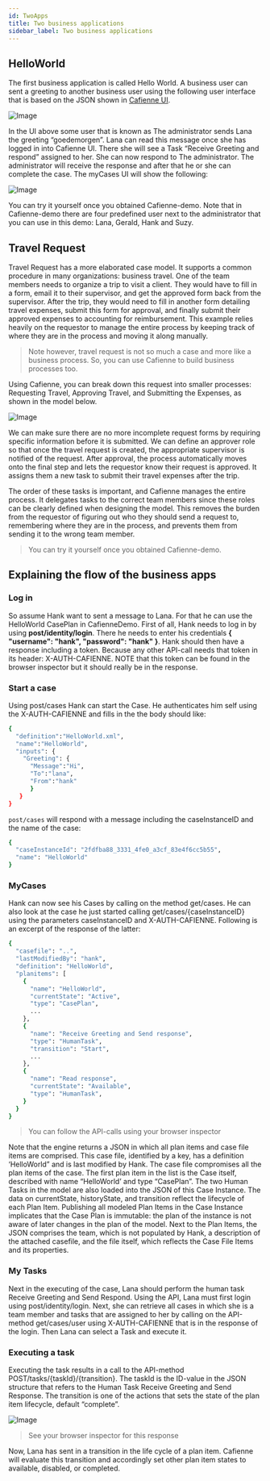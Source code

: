 ```yaml
---
id: TwoApps
title: Two business applications
sidebar_label: Two business applications
---
```


## HelloWorld
The first business application is called Hello World. A business user can sent a greeting to another business user using the following user interface that is based on the JSON shown in [Cafienne UI](CafienneUI.md).

![Image](assets/startUIhelloWorld.png)

In the UI above some user that is known as The administrator sends Lana the greeting “goedemorgen”. Lana can read this message once she has logged in into Cafienne UI. There she will see a Task “Receive Greeting and respond” assigned to her. She can now respond to The administrator. The administrator will receive the response and after that he or she can complete the case. The myCases UI will show the following:

![Image](assets/helloWorldCompleted.png)

You can try it yourself once you obtained Cafienne-demo. Note that in Cafienne-demo there are four predefined user next to the administrator that you can use in this demo: Lana, Gerald, Hank and Suzy.

## Travel Request
Travel Request has a more elaborated case model. It supports a common procedure in many organizations: business travel. One of the team members needs to organize a trip to visit a client. They would have to fill in a form, email it to their supervisor, and get the approved form back from the supervisor. After the trip, they would need to fill in another form detailing travel expenses, submit this form for approval, and finally submit their approved expenses to accounting for reimbursement. This example relies heavily on the requestor to manage the entire process by keeping track of where they are in the process and moving it along manually. 

> Note however, travel request is not so much a case and more like a business process. So, you can use Cafienne to build business processes too. 

Using Cafienne, you can break down this request into smaller processes: Requesting Travel, Approving Travel, and Submitting the Expenses, as shown in the model below.

![Image](assets/modelTravel.png)

We can make sure there are no more incomplete request forms by requiring specific information before it is submitted. We can define an approver role so that once the travel request is created, the appropriate supervisor is notified of the request. After approval, the process automatically moves onto the final step and lets the requestor know their request is approved. It assigns them a new task to submit their travel expenses after the trip.

The order of these tasks is important, and Cafienne manages the entire process. It delegates tasks to the correct team members since these roles can be clearly defined when designing the model. This removes the burden from the requestor of figuring out who they should send a request to, remembering where they are in the process, and prevents them from sending it to the wrong team member.

> You can try it yourself once you obtained Cafienne-demo.

## Explaining the flow of the business apps

### Log in
So assume Hank want to sent a message to Lana. For that he can use the HelloWorld CasePlan in CafienneDemo. First of all, Hank needs to log in by using **post/identity/login**. There he needs to enter his credentials **{ "username": "hank", "password": "hank" }**. Hank should then have a response including a token. Because any other API-call needs that token in its header: X-AUTH-CAFIENNE. NOTE that this token can be found in the browser inspector but it should really be in the response.

### Start a case
Using post/cases Hank can start the Case. He authenticates him self using the X-AUTH-CAFIENNE and fills in the the body should like:

```sh
{  
  "definition":"HelloWorld.xml",
  "name":"HelloWorld",
  "inputs": {
    "Greeting": {
      "Message":"Hi",
      "To":"lana",       
      "From":"hank"       
      }    
   }
}
```
`post/cases` will respond with a message including the caseInstanceID and the name of the case:

```sh
{  
  "caseInstanceId": "2fdfba88_3331_4fe0_a3cf_83e4f6cc5b55",
  "name": "HelloWorld"
}
```
### MyCases
Hank can now see his Cases by calling on the method get/cases. He can also look at the case he just started calling get/cases/{caseInstanceID} using the parameters caseInstanceID and X-AUTH-CAFIENNE. Following is an excerpt of the response of the latter:

```sh
{
  "casefile": "..",
  "lastModifiedBy": "hank",
  "definition": "HelloWorld",
  "planitems": [ 
    {
      "name": "HelloWorld",
      "currentState": "Active",
      "type": "CasePlan",
      ...
    },
    { 
      "name": "Receive Greeting and Send response",
      "type": "HumanTask",
      "transition": "Start",
      ... 
    },     
    {
      "name": "Read response",
      "currentState": "Available",
      "type": "HumanTask",
    } 
  }  
}
```
> You can follow the API-calls using your browser inspector

Note that the engine returns a JSON in which all plan items and case file items are comprised. This case file, identified by a key, has a definition ‘HelloWorld” and is last modified by Hank. The case file compromises all the plan items of the case. The first plan item in the list is the Case itself, described with name “HelloWorld’ and type “CasePlan”. The two Human Tasks in the model are also loaded into the JSON of this Case Instance. The data on currentState, historyState, and transition reflect the lifecycle of each Plan Item. Publishing all modeled Plan Items in the Case Instance implicates that the Case Plan is immutable: the plan of the instance is not aware of later changes in the plan of the model.
Next to the Plan Items, the JSON comprises the team, which is not populated by Hank, a description of the attached casefile, and the file itself, which reflects the Case File Items and its properties.

### My Tasks
Next in the executing of the case, Lana should perform the human task Receive Greeting and Send Respond. Using the API, Lana must first login using post/identity/login. Next, she can retrieve all cases in which she is a team member and tasks that are assigned to her by calling on the API-method get/cases/user using X-AUTH-CAFIENNE that is in the response of the login. Then Lana can select a Task and execute it.

### Executing a task
Executing the task results in a call to the API-method POST/tasks/{taskId}/{transition}. The taskId is the ID-value in the JSON structure that refers to the Human Task Receive Greeting and Send Response. The transition is one of the actions that sets the state of the plan item lifecycle, default “complete”.

![Image](assets/postTask.png)

> See your browser inspector for this response

Now, Lana has sent in a transition in the life cycle of a plan item. Cafienne will evaluate this transition and accordingly set other plan item states to available, disabled, or completed.
